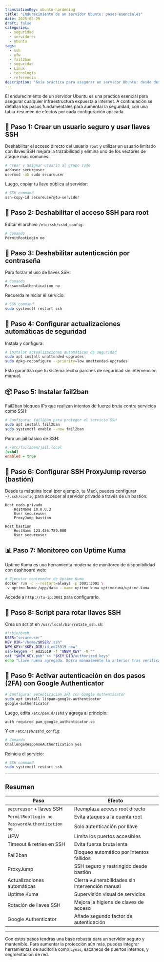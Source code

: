```yaml
---
translationKey: ubuntu-hardening
title: "Endurecimiento de un servidor Ubuntu: pasos esenciales"
date: 2025-05-29
draft: false
categories:
  - seguridad
  - servidores
  - ubuntu
tags: 
  - ssh 
  - ufw 
  - fail2ban
  - seguridad 
  - Linux 
  - tecnología 
  - referencia
description: "Guía práctica para asegurar un servidor Ubuntu: desde deshabilitar el acceso root hasta configurar un ProxyJump reverso y autenticación en dos pasos."
---
```


El endurecimiento de un servidor Ubuntu es una práctica esencial para asegurar cualquier infraestructura expuesta a Internet. A continuación se detallan los pasos fundamentales para aumentar la seguridad, con una tabla-resumen de efectos por cada configuración aplicada.

## 🔐 Paso 1: Crear un usuario seguro y usar llaves SSH

Deshabilitar el acceso directo del usuario `root` y utilizar un usuario limitado con llaves SSH mejora la trazabilidad y elimina uno de los vectores de ataque más comunes.

```bash
# Crear y asignar usuario al grupo sudo
adduser secureuser
usermod -aG sudo secureuser
```

Luego, copiar tu llave pública al servidor:

```bash
# SSH command
ssh-copy-id secureuser@tu-servidor
```

## 🔐 Paso 2: Deshabilitar el acceso SSH para root

Editar el archivo `/etc/ssh/sshd_config`:

```bash
# Comando
PermitRootLogin no
```

## 🔐 Paso 3: Deshabilitar autenticación por contraseña

Para forzar el uso de llaves SSH:

```bash
# Comando
PasswordAuthentication no
```

Recuerda reiniciar el servicio:

```bash
# SSH command
sudo systemctl restart ssh
```

## 🔁 Paso 4: Configurar actualizaciones automáticas de seguridad

Instala y configura:

```bash
# Instalar actualizaciones automáticas de seguridad
sudo apt install unattended-upgrades
sudo dpkg-reconfigure --priority=low unattended-upgrades
```

Esto garantiza que tu sistema reciba parches de seguridad sin intervención manual.

## 📦 Paso 5: Instalar fail2ban

Fail2ban bloquea IPs que realizan intentos de fuerza bruta contra servicios como SSH:

```bash
# Configurar fail2ban para proteger el servicio SSH
sudo apt install fail2ban
sudo systemctl enable --now fail2ban
```

Para un jail básico de SSH:

```ini
# /etc/fail2ban/jail.local
[sshd]
enabled = true
```

## 🔄 Paso 6: Configurar SSH ProxyJump reverso (bastión)

Desde tu máquina local (por ejemplo, tu Mac), puedes configurar `~/.ssh/config` para acceder al servidor privado a través de un bastión:

```ssh
Host nodo-privado
    HostName 10.0.0.3
    User secureuser
    ProxyJump bastion

Host bastion
    HostName 123.456.789.000
    User secureuser
```

## 📊 Paso 7: Monitoreo con Uptime Kuma

Uptime Kuma es una herramienta moderna de monitoreo de disponibilidad con dashboard web:

```bash
# Ejecutar contenedor de Uptime Kuma
docker run -d --restart=always -p 3001:3001 \
-v uptime-kuma:/app/data --name uptime kuma uptimekuma/uptime-kuma
```

Accede a `http://tu-ip:3001` para configurarlo.

## 📜 Paso 8: Script para rotar llaves SSH

Crea un script en `/usr/local/bin/rotate_ssh.sh`:

```bash
#!/bin/bash
USER="secureuser"
KEY_DIR="/home/$USER/.ssh"
NEW_KEY="$KEY_DIR/id_ed25519_new"
ssh-keygen -t ed25519 -f "$NEW_KEY" -N ""
cat "$NEW_KEY.pub" >> "$KEY_DIR/authorized_keys"
echo "Llave nueva agregada. Borra manualmente la anterior tras verificar acceso."
```

## 🔐 Paso 9: Activar autenticación en dos pasos (2FA) con Google Authenticator

```bash
# Configurar autenticación 2FA con Google Authenticator
sudo apt install libpam-google-authenticator
google-authenticator
```

Luego, edita `/etc/pam.d/sshd` y agrega al principio:

```
auth required pam_google_authenticator.so
```

Y en `/etc/ssh/sshd_config`:

```bash
# Comando
ChallengeResponseAuthentication yes
```

Reinicia el servicio:

```bash
# SSH command
sudo systemctl restart ssh
```

---

## Resumen

| Paso                            | Efecto                                                     |
|---------------------------------|------------------------------------------------------------|
| `secureuser` + llaves SSH       | Reemplaza acceso root directo                              |
| `PermitRootLogin no`            | Evita ataques a la cuenta root                             |
| `PasswordAuthentication no`     | Solo autenticación por llave                               |
| UFW                             | Limita los puertos accesibles                              |
| Timeout & retries en SSH        | Evita fuerza bruta lenta                                   |
| Fail2ban                        | Bloqueo automático por intentos fallidos                   |
| ProxyJump                       | SSH seguro y restringido desde bastión                     |
| Actualizaciones automáticas     | Cierra vulnerabilidades sin intervención manual            |
| Uptime Kuma                     | Supervisión visual de servicios                            |
| Rotación de llaves SSH          | Mejora la higiene de claves de acceso                      |
| Google Authenticator            | Añade segundo factor de autenticación                      |

---

Con estos pasos tendrás una base robusta para un servidor seguro y mantenible. Para aumentar la protección aún más, puedes integrar herramientas de auditoría como `Lynis`, escaneos de puertos internos, y segmentación de red.